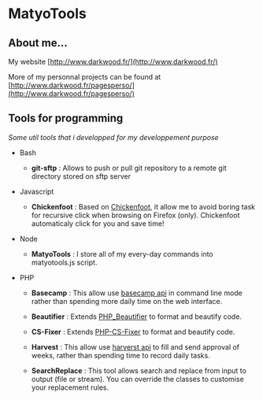 MatyoTools
==========

About me...
-----------

My website [http://www.darkwood.fr/](http://www.darkwood.fr/)

More of my personnal projects can be found at [http://www.darkwood.fr/pagesperso/](http://www.darkwood.fr/pagesperso/)

Tools for programming
---------------------

*Some util tools that i developped for my developpement purpose*

* Bash
  - **git-sftp** : Allows to push or pull git repository to a remote git directory stored on sftp server

* Javascript
  - **Chickenfoot** : Based on [Chickenfoot](http://groups.csail.mit.edu/uid/chickenfoot/), it allow me to avoid boring task for recursive click when browsing on Firefox (only). Chickenfoot automaticaly click for you and save time!

* Node
  - **MatyoTools** : I store all of my every-day commands into matyotools.js script.

* PHP
  - **Basecamp** : This allow use  [basecamp api](http://developer.37signals.com/basecamp/) in command line mode rather than spending more daily time on the web interface.

  - **Beautifier** : Extends [PHP_Beautifier](http://pear.php.net/package/PHP_Beautifier/) to format and beautify code.

  - **CS-Fixer** : Extends [PHP-CS-Fixer](http://cs.sensiolabs.org/) to format and beautify code.

  - **Harvest** : This allow use  [harverst api](http://www.getharvest.com/api) to fill and send approval of weeks, rather than spending time to record daily tasks.

  - **SearchReplace** : This tool allows search and replace from input to output (file or stream). You can override the classes to customise your replacement rules.

